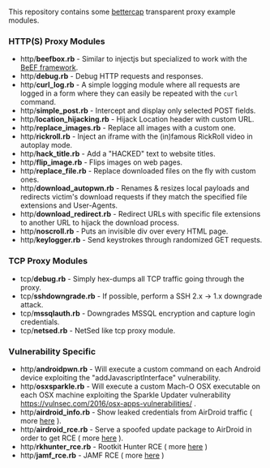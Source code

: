 This repository contains some [bettercap](https://www.bettercap.org/) transparent proxy example modules.

### HTTP(S) Proxy Modules

* http/**beefbox.rb** - Similar to injectjs but specialized to work with the [BeEF framework](https://beefproject.com).
* http/**debug.rb** - Debug HTTP requests and responses.
* http/**curl_log.rb** - A simple logging module where all requests are logged in a form where they can easily be repeated with the `curl` command.
* http/**simple_post.rb** - Intercept and display only selected POST fields.
* http/**location_hijacking.rb**  - Hijack Location header with custom URL.
* http/**replace_images.rb** - Replace all images with a custom one.
* http/**rickroll.rb** - Inject an iframe with the (in)famous RickRoll video in autoplay mode.
* http/**hack_title.rb** - Add a "HACKED" text to website titles.
* http/**flip_image.rb** - Flips images on web pages.
* http/**replace_file.rb** - Replace downloaded files on the fly with custom ones.
* http/**download_autopwn.rb** - Renames & resizes local payloads and redirects victim's download requests if they match the specified file extensions and User-Agents.
* http/**download_redirect.rb** - Redirect URLs with specific file extensions to another URL to hijack the download process.
* http/**noscroll.rb** - Puts an invisible div over every HTML page.
* http/**keylogger.rb** - Send keystrokes through randomized GET requests.

### TCP Proxy Modules

* tcp/**debug.rb** - Simply hex-dumps all TCP traffic going through the proxy.
* tcp/**sshdowngrade.rb** - If possible, perform a SSH 2.x -> 1.x downgrade attack.
* tcp/**mssqlauth.rb** - Downgrades MSSQL encryption and capture login credentials.
* tcp/**netsed.rb** - NetSed like tcp proxy module.

### Vulnerability Specific

* http/**androidpwn.rb** - Will execute a custom command on each Android device exploiting the "addJavascriptInterface" vulnerability.
* http/**osxsparkle.rb** - Will execute a custom Mach-O OSX executable on each OSX machine exploiting the Sparkle Updater vulnerability https://vulnsec.com/2016/osx-apps-vulnerabilities/ .
* http/**airdroid_info.rb** - Show leaked credentials from AirDroid traffic ( more [here](https://blog.zimperium.com/analysis-of-multiple-vulnerabilities-in-airdroid/) ).
* http/**airdroid_rce.rb** - Serve a spoofed update package to AirDroid in order to get RCE ( more [here](https://blog.zimperium.com/analysis-of-multiple-vulnerabilities-in-airdroid/) ).
* http/**rkhunter_rce.rb** - Rootkit Hunter RCE ( more [here](http://seclists.org/oss-sec/2017/q2/643) )
* http/**jamf_rce.rb** - JAMF RCE ( more [here](https://www.tecklyfe.com/jamf-allow-mitm-attack/) )
